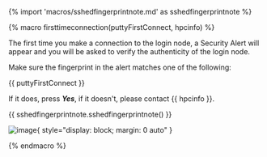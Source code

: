 {% import 'macros/sshedfingerprintnote.md' as sshedfingerprintnote %}

{% macro firsttimeconnection(puttyFirstConnect, hpcinfo) %}

The first time you make a connection to the login node, a Security
Alert will appear and you will be asked to verify the authenticity of the
login node.

Make sure the fingerprint in the alert matches one of the following:

{{ puttyFirstConnect }}

If it does, press ***Yes***, if it doesn't, please contact {{ hpcinfo }}.

{{ sshedfingerprintnote.sshedfingerprintnote() }}


![image](/img/ch2-putty-verify-authenticity.png){ style="display: block; margin: 0 auto" }


{% endmacro %}